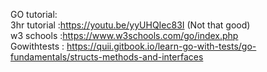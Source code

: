 GO tutorial:<br>
3hr tutorial :https://youtu.be/yyUHQIec83I (Not that good)<br>
w3 schools :https://www.w3schools.com/go/index.php<br>
Gowithtests : https://quii.gitbook.io/learn-go-with-tests/go-fundamentals/structs-methods-and-interfaces<br>
